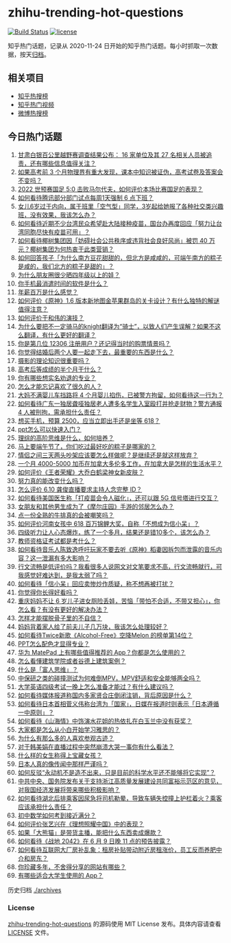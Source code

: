 # zhihu-trending-hot-questions

[![Build Status](https://github.com/justjavac/zhihu-trending-hot-questions/workflows/ci/badge.svg?branch=master)](https://github.com/justjavac/zhihu-trending-hot-questions/actions)
[![license](https://img.shields.io/github/license/justjavac/zhihu-trending-hot-questions)](https://github.com/justjavac/zhihu-trending-hot-questions/blob/master/LICENSE)

知乎热门话题，记录从 2020-11-24 日开始的知乎热门话题。每小时抓取一次数据，按天[归档](./archives)。

## 相关项目

- [知乎热搜榜](https://github.com/justjavac/zhihu-trending-top-search)
- [知乎热门视频](https://github.com/justjavac/zhihu-trending-hot-video)
- [微博热搜榜](https://github.com/justjavac/weibo-trending-hot-search)

## 今日热门话题

<!-- BEGIN -->
<!-- 最后更新时间 Sat Jun 12 2021 06:01:34 GMT+0800 (China Standard Time) -->

1. [甘肃白银百公里越野赛调查结果公布： 16 家单位及其 27
   名相关人员被追责，还有哪些信息值得关注？](https://www.zhihu.com/question/464487115)
2. [如果高考前 3
   个月物理界有重大发现，课本中知识被证伪，高考试卷及答案会不变吗？](https://www.zhihu.com/question/463553981)
3. [2022 世预赛国足 5:0
   击败马尔代夫，如何评价本场比赛国足的表现？](https://www.zhihu.com/question/464568249)
4. [如何看待腾讯部分部门试点每周1天强制 6 点下班？](https://www.zhihu.com/question/464450515)
5. [女儿6岁过于内向，属于班里「空气型」同学，3岁起给她报了各种社交类兴趣班，没有效果，我该怎么办？](https://www.zhihu.com/question/464021053)
6. [如何看待近期不少台湾民众希望赴大陆接种疫苗，国台办再度回应「努力让台湾同胞尽快有疫苗可用」？](https://www.zhihu.com/question/464418798)
7. [如何看待椰树集团因「妨碍社会公共秩序或违背社会良好风尚」被罚 40
   万元？椰树集团为何热衷于此类营销？](https://www.zhihu.com/question/464473879)
8. [如何回答孩子「为什么南方豆花甜甜的，但北方是咸咸的，可端午南方的粽子是咸的，我们北方的粽子是甜的」？](https://www.zhihu.com/question/463726781)
9. [为什么朋友圈很少晒四年级以上的娃？](https://www.zhihu.com/question/462953490)
10. [你手机最消遣时间的软件是什么？](https://www.zhihu.com/question/355195888)
11. [年薪百万是什么感觉？](https://www.zhihu.com/question/394637216)
12. [如何评价《原神》1.6
    版本新地图金苹果群岛的关卡设计？有什么独特的解谜值得注意？](https://www.zhihu.com/question/464407978)
13. [如何评价于和伟的演技？](https://www.zhihu.com/question/48335002)
14. [为什么要把不一定骑马的knight翻译为“骑士”，以致人们产生误解？如果不这么翻译，有什么更好的翻译？](https://www.zhihu.com/question/454202202)
15. [你是第几位 12306 注册用户？还记得当时的购票情景吗？](https://www.zhihu.com/question/464291082)
16. [你觉得结婚后两个人要一起走下去，最重要的东西是什么？](https://www.zhihu.com/question/462707693)
17. [摄影的理论知识很重要吗？](https://www.zhihu.com/question/440382270)
18. [高考后等成绩的半个月干什么？](https://www.zhihu.com/question/463996138)
19. [你有哪些想实名劝退的专业？](https://www.zhihu.com/question/463744125)
20. [怎么才能忘记喜欢了很久的人？](https://www.zhihu.com/question/456682944)
21. [大妈不满婴儿车挡路将 4
    个月婴儿掐伤，已被警方拘留，如何看待这一行为？](https://www.zhihu.com/question/464404071)
22. [如何看待广东一独居聋哑独居老人遭多名学生入室殴打并抢走财物？警方通报 4
    人被刑拘，需承担什么责任？](https://www.zhihu.com/question/464245440)
23. [想买手机，预算 2500，应当立即出手还是坐等 618？](https://www.zhihu.com/question/449010803)
24. [ppt怎么可以快速入门？](https://www.zhihu.com/question/344423145)
25. [理综的高阶思维是什么，如何培养？](https://www.zhihu.com/question/287426676)
26. [马上要端午节了，你们吃过最好吃的粽子是哪家的？](https://www.zhihu.com/question/463583026)
27. [情侣之间三天两头吵架应该要怎么样做呢？是继续还是就这样放弃？](https://www.zhihu.com/question/306964200)
28. [一个月 4000-5000
    加币在加拿大多伦多工作，在加拿大是怎样的生活水平？](https://www.zhihu.com/question/307481892)
29. [如何评价《王者荣耀》大乔白鹤梁神女新皮肤？](https://www.zhihu.com/question/464267687)
30. [努力真的能改变什么吗？](https://www.zhihu.com/question/463071441)
31. [怎么评价 6.10 龚俊直播要求主持人念完整 ID？](https://www.zhihu.com/question/464365051)
32. [如何看待美国医生称「打疫苗会令人磁化」，还可以跟 5G
    信号塔进行交互？](https://www.zhihu.com/question/464299413)
33. [女朋友和其他男生成为了《摩尔庄园》手游的邻居怎么办？](https://www.zhihu.com/question/463203335)
34. [点一份全熟的牛排真的会被嘲笑吗？](https://www.zhihu.com/question/58762730)
35. [如何评价河南女孩中 618
    百万锦鲤大奖，自称「不想成为信小呆」？](https://www.zhihu.com/question/464239351)
36. [四级听力让人心态爆炸，练了一个多月，结果还是错10多个，该怎么办？](https://www.zhihu.com/question/433197471)
37. [教师资格证考试都是考什么？](https://www.zhihu.com/question/314936018)
38. [如何看待音乐人陈致逸呼吁玩家不要去听《原神》稻妻因拆包而泄露的音乐内容？这一泄漏有多大影响？](https://www.zhihu.com/question/464281976)
39. [行文流畅是低评价吗？我看很多人说网文对文笔要求不高，行文流畅就行，可我感觉好难达到，是我太弱了吗？](https://www.zhihu.com/question/463769238)
40. [如何看待「信小呆」回应卖惨炒作质疑，称不想再被打扰？](https://www.zhihu.com/question/463236322)
41. [你觉得你长得好看吗？](https://www.zhihu.com/question/429414606)
42. [重庆妈妈不让 6
    岁儿子进女厕险丢娃，苦恼「带怕不合适，不带又担心」，你怎么看？有没有更好的解决办法？](https://www.zhihu.com/question/463835106)
43. [怎样才能摆脱骨子里的不自信？](https://www.zhihu.com/question/327333707)
44. [妈妈背着家人给了前夫儿子几万块，我该怎么处理较好？](https://www.zhihu.com/question/463949860)
45. [如何看待Twice新歌《Alcohol-Free》空降Melon
    的榜单第14位？](https://www.zhihu.com/question/464114702)
46. [PPT怎么配色才显得专业？](https://www.zhihu.com/question/22054234)
47. [华为 MatePad 上有哪些值得推荐的
    App？你都是怎么使用的？](https://www.zhihu.com/question/464395063)
48. [怎么看懂建筑学院或者谷德上建筑案例？](https://www.zhihu.com/question/461555865)
49. [什么是「富人思维」？](https://www.zhihu.com/question/26980854)
50. [中保研之类的碰撞测试为何难倒MPV，MPV舒适和安全能够两全吗？](https://www.zhihu.com/question/459111403)
51. [大学英语四级考试一晚上怎么准备才能过？有什么建议吗？](https://www.zhihu.com/question/360759673)
52. [如何看待媒体报道称国内多家贤合庄倒闭注销，背后原因是什么？](https://www.zhihu.com/question/464128187)
53. [如何看待日本首相菅义伟称台湾为「国家」，日媒在报道时则表示「日本遵循一中原则」？](https://www.zhihu.com/question/464290695)
54. [如何看待《山海情》中饰演水花姐的热依扎在白玉兰中没有获奖？](https://www.zhihu.com/question/464344108)
55. [大家都是怎么从小白开始学习雅思的？](https://www.zhihu.com/question/288558270)
56. [为什么有那么多的人喜欢参观古迹？](https://www.zhihu.com/question/290915559)
57. [对于韩美娟在直播过程中突然崩溃大哭一事你有什么看法？](https://www.zhihu.com/question/463914779)
58. [什么样的女生称得上宝藏女孩？](https://www.zhihu.com/question/315331056)
59. [日本人真的像传闻中那样严谨吗？](https://www.zhihu.com/question/20347612)
60. [如何反驳“永动机不是造不出来，只是目前的科学水平还不能够将它实现”？](https://www.zhihu.com/question/459256609)
61. [中共中央、国务院发布关于支持浙江高质量发展建设共同富裕示范区的意见，对我国经济发展将带来哪些积极影响？](https://www.zhihu.com/question/464319522)
62. [如何看待湖北后排乘客因尿急将司机勒晕，导致车辆失控撞上护栏着火？乘客应该承担什么责任？](https://www.zhihu.com/question/463527409)
63. [初中数学如何考到接近满分？](https://www.zhihu.com/question/268169984)
64. [如何评价张艺兴在《理想照耀中国》中的表现？](https://www.zhihu.com/question/464195351)
65. [如果「大熊猫」是带货主播，能把什么东西卖成爆款？](https://www.zhihu.com/question/464055248)
66. [如何看待《战地 2042》在 6 月 9 日晚 11
    点的预告披露？](https://www.zhihu.com/question/464165512)
67. [如何看待互联网大厂房补乱象：租房补贴带动附近房租涨价，员工反而养肥中介和房东？](https://www.zhihu.com/question/464358170)
68. [你珍藏多年，不舍得分享的网站有哪些？](https://www.zhihu.com/question/387667065)
69. [有哪些适合大学生使用的 App？](https://www.zhihu.com/question/21482079)

<!-- END -->

历史归档 [./archives](./archives)

### License

[zhihu-trending-hot-questions](https://github.com/justjavac/zhihu-trending-hot-questions)
的源码使用 MIT License 发布。具体内容请查看 [LICENSE](./LICENSE) 文件。
